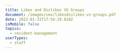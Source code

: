 ```yaml
---
title: Likes and Dislikes VS Groups
document: /images/cms/likesdislikes-vs-groups.pdf
date: 2022-01-31T17:54:29.818Z
isMobile: false
topics:
  - resident-management
userTypes:
  - staff
---
```

